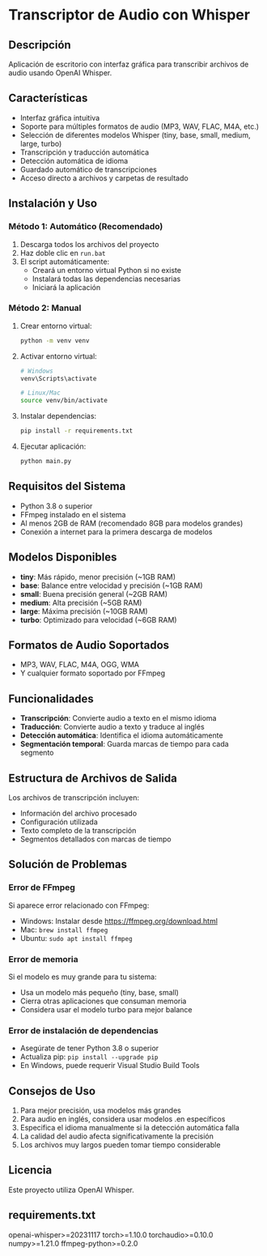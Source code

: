 # Transcriptor de Audio con Whisper

## Descripción
Aplicación de escritorio con interfaz gráfica para transcribir archivos de audio usando OpenAI Whisper.

## Características
- Interfaz gráfica intuitiva
- Soporte para múltiples formatos de audio (MP3, WAV, FLAC, M4A, etc.)
- Selección de diferentes modelos Whisper (tiny, base, small, medium, large, turbo)
- Transcripción y traducción automática
- Detección automática de idioma
- Guardado automático de transcripciones
- Acceso directo a archivos y carpetas de resultado

## Instalación y Uso

### Método 1: Automático (Recomendado)
1. Descarga todos los archivos del proyecto
2. Haz doble clic en `run.bat`
3. El script automáticamente:
   - Creará un entorno virtual Python si no existe
   - Instalará todas las dependencias necesarias
   - Iniciará la aplicación

### Método 2: Manual
1. Crear entorno virtual:
   ```bash
   python -m venv venv
   ```

2. Activar entorno virtual:
   ```bash
   # Windows
   venv\Scripts\activate
   
   # Linux/Mac
   source venv/bin/activate
   ```

3. Instalar dependencias:
   ```bash
   pip install -r requirements.txt
   ```

4. Ejecutar aplicación:
   ```bash
   python main.py
   ```

## Requisitos del Sistema
- Python 3.8 o superior
- FFmpeg instalado en el sistema
- Al menos 2GB de RAM (recomendado 8GB para modelos grandes)
- Conexión a internet para la primera descarga de modelos

## Modelos Disponibles
- **tiny**: Más rápido, menor precisión (~1GB RAM)
- **base**: Balance entre velocidad y precisión (~1GB RAM)
- **small**: Buena precisión general (~2GB RAM)
- **medium**: Alta precisión (~5GB RAM)
- **large**: Máxima precisión (~10GB RAM)
- **turbo**: Optimizado para velocidad (~6GB RAM)

## Formatos de Audio Soportados
- MP3, WAV, FLAC, M4A, OGG, WMA
- Y cualquier formato soportado por FFmpeg

## Funcionalidades
- **Transcripción**: Convierte audio a texto en el mismo idioma
- **Traducción**: Convierte audio a texto y traduce al inglés
- **Detección automática**: Identifica el idioma automáticamente
- **Segmentación temporal**: Guarda marcas de tiempo para cada segmento

## Estructura de Archivos de Salida
Los archivos de transcripción incluyen:
- Información del archivo procesado
- Configuración utilizada
- Texto completo de la transcripción
- Segmentos detallados con marcas de tiempo

## Solución de Problemas

### Error de FFmpeg
Si aparece error relacionado con FFmpeg:
- Windows: Instalar desde https://ffmpeg.org/download.html
- Mac: `brew install ffmpeg`
- Ubuntu: `sudo apt install ffmpeg`

### Error de memoria
Si el modelo es muy grande para tu sistema:
- Usa un modelo más pequeño (tiny, base, small)
- Cierra otras aplicaciones que consuman memoria
- Considera usar el modelo turbo para mejor balance

### Error de instalación de dependencias
- Asegúrate de tener Python 3.8 o superior
- Actualiza pip: `pip install --upgrade pip`
- En Windows, puede requerir Visual Studio Build Tools

## Consejos de Uso
1. Para mejor precisión, usa modelos más grandes
2. Para audio en inglés, considera usar modelos .en específicos
3. Especifica el idioma manualmente si la detección automática falla
4. La calidad del audio afecta significativamente la precisión
5. Los archivos muy largos pueden tomar tiempo considerable

## Licencia
Este proyecto utiliza OpenAI Whisper.

## requirements.txt
openai-whisper>=20231117
torch>=1.10.0
torchaudio>=0.10.0
numpy>=1.21.0
ffmpeg-python>=0.2.0
